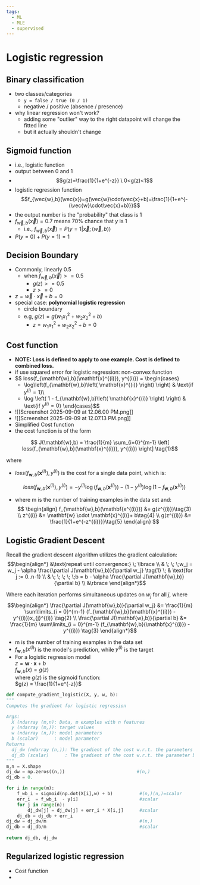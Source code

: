 ```yaml
---
tags:
  - ML
  - MLE
  - supervised
---
```

# Logistic regression
## Binary classification
- two classes/categories
	- `y = false / true (0 / 1)`
	- negative / positive (absence / presence)
- why linear regression won't work?
	- adding some "outlier" way to the right datapoint will change the fitted line
	- but it actually shouldn't  change
## Sigmoid function
- i.e., logistic function
- output between 0 and 1
- $$g(z)=\frac{1}{1+e^{-z}}  \ 0<g(z)<1$$
- logistic regression function $$f_{\vec{w},b}(\vec{x})=g(\vec{w}\cdot\vec{x}+b)=\frac{1}{1+e^{-(\vec{w}\cdot\vec{x}+b)}}$$
- the output number is the "probability" that class is $1$
- $f_{\vec{w},b}(\vec{x})=0.7$ means 70% chance that $y$ is $1$
	- i.e., $f_{\vec{w},b}(\vec{x})=P(y=1|\vec{x};(\vec{w},b))$
- $P(y=0)+P(y=1)=1$
## Decision Boundary
- Commonly, linearly 0.5
	- when $f_{\vec{w},b}(\vec{x})>=0.5$
		- $g(z)>=0.5$
		- $z>=0$
- $z=\vec{w}\cdot\vec{x}+b=0$
- special case: **polynomial logistic regression**
	- circle boundary
	- e.g, $g(z)=g(w_1x_1^2+w_2x_2^2+b)$
		- $z=w_1x_1^2+w_2x_2^2+b=0$
## Cost function
- **NOTE: Loss is defined to apply to one example. Cost is defined to combined loss.**
- if use squared error for logistic regression: non-convex function
- $$  loss(f_{\mathbf{w},b}(\mathbf{x}^{(i)}), y^{(i)}) = \begin{cases}
    - \log\left(f_{\mathbf{w},b}\left( \mathbf{x}^{(i)} \right) \right) & \text{if $y^{(i)}=1$}\\
    - \log \left( 1 - f_{\mathbf{w},b}\left( \mathbf{x}^{(i)} \right) \right) & \text{if $y^{(i)}=0$}
  \end{cases}$$
- ![[Screenshot 2025-09-09 at 12.06.00 PM.png]]
- ![[Screenshot 2025-09-09 at 12.07.13 PM.png]]
- Simplified Cost function
- the cost function is of the form 

$$ J(\mathbf{w},b) = \frac{1}{m} \sum_{i=0}^{m-1} \left[ loss(f_{\mathbf{w},b}(\mathbf{x}^{(i)}), y^{(i)}) \right] \tag{1}$$

where
* $loss(f_{\mathbf{w},b}(\mathbf{x}^{(i)}), y^{(i)})$ is the cost for a single data point, which is:

    $$loss(f_{\mathbf{w},b}(\mathbf{x}^{(i)}), y^{(i)}) = -y^{(i)} \log\left(f_{\mathbf{w},b}\left( \mathbf{x}^{(i)} \right) \right) - \left( 1 - y^{(i)}\right) \log \left( 1 - f_{\mathbf{w},b}\left( \mathbf{x}^{(i)} \right) \right) \tag{2}$$
    
*  where m is the number of training examples in the data set and:
$$
\begin{align}
  f_{\mathbf{w},b}(\mathbf{x^{(i)}}) &= g(z^{(i)})\tag{3} \\
  z^{(i)} &= \mathbf{w} \cdot \mathbf{x}^{(i)}+ b\tag{4} \\
  g(z^{(i)}) &= \frac{1}{1+e^{-z^{(i)}}}\tag{5} 
\end{align}
$$
## Logistic Gradient Descent
Recall the gradient descent algorithm utilizes the gradient calculation:
$$\begin{align*}
&\text{repeat until convergence:} \; \lbrace \\
&  \; \; \;w_j = w_j -  \alpha \frac{\partial J(\mathbf{w},b)}{\partial w_j} \tag{1}  \; & \text{for j := 0..n-1} \\ 
&  \; \; \;  \; \;b = b -  \alpha \frac{\partial J(\mathbf{w},b)}{\partial b} \\
&\rbrace
\end{align*}$$

Where each iteration performs simultaneous updates on $w_j$ for all $j$, where
$$\begin{align*}
\frac{\partial J(\mathbf{w},b)}{\partial w_j}  &= \frac{1}{m} \sum\limits_{i = 0}^{m-1} (f_{\mathbf{w},b}(\mathbf{x}^{(i)}) - y^{(i)})x_{j}^{(i)} \tag{2} \\
\frac{\partial J(\mathbf{w},b)}{\partial b}  &= \frac{1}{m} \sum\limits_{i = 0}^{m-1} (f_{\mathbf{w},b}(\mathbf{x}^{(i)}) - y^{(i)}) \tag{3} 
\end{align*}$$

* m is the number of training examples in the data set      
* $f_{\mathbf{w},b}(x^{(i)})$ is the model's prediction, while $y^{(i)}$ is the target
* For a logistic regression model  
    $z = \mathbf{w} \cdot \mathbf{x} + b$  
    $f_{\mathbf{w},b}(x) = g(z)$  
    where $g(z)$ is the sigmoid function:  
    $g(z) = \frac{1}{1+e^{-z}}$   

```python
def compute_gradient_logistic(X, y, w, b): 
"""
Computes the gradient for logistic regression 

Args:
  X (ndarray (m,n): Data, m examples with n features
  y (ndarray (m,)): target values
  w (ndarray (n,)): model parameters  
  b (scalar)      : model parameter
Returns
  dj_dw (ndarray (n,)): The gradient of the cost w.r.t. the parameters w. 
  dj_db (scalar)      : The gradient of the cost w.r.t. the parameter b. 
"""
m,n = X.shape
dj_dw = np.zeros((n,))                           #(n,)
dj_db = 0.

for i in range(m):
	f_wb_i = sigmoid(np.dot(X[i],w) + b)          #(n,)(n,)=scalar
	err_i  = f_wb_i  - y[i]                       #scalar
	for j in range(n):
		dj_dw[j] = dj_dw[j] + err_i * X[i,j]      #scalar
	dj_db = dj_db + err_i
dj_dw = dj_dw/m                                   #(n,)
dj_db = dj_db/m                                   #scalar
	
return dj_db, dj_dw 
```

## Regularized logistic regression
- Cost function
- 